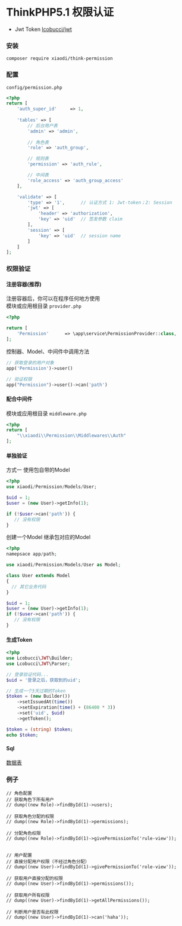 # ThinkPHP5.1 权限认证
* Jwt Token  [lcobucci/jwt](https://github.com/lcobucci/jwt)
### 安装
```
composer require xiaodi/think-permission
```
### 配置
`config/permission.php`
```php
<?php
return [
    'auth_super_id'     => 1,
    
    'tables' => [
        // 后台用户表
        'admin' => 'admin',
        
        // 角色表
        'role' => 'auth_group',

        // 规则表
        'permission' => 'auth_rule',

        // 中间表
        'role_access' => 'auth_group_access'
    ],

    'validate' => [
        'type' => '1',      // 认证方式 1: Jwt-token；2: Session
        'jwt' => [
            'header' => 'authorization',
            'key' => 'uid'  // 签发参数 claim 
        ],
        'session' => [
            'key' => 'uid'  // session name
        ]
    ]
];
```
### 权限验证
#### 注册容器(推荐)
注册容器后，你可以在程序任何地方使用  
模块或应用根目录 `provider.php`
```php
<?php

return [
    'Permission'      => \app\service\PermissionProvider::class,
];

```

控制器、Model、中间件中调用方法
```php
// 获取登录的用户对象
app('Permission')->user()

// 验证权限
app("Permission")->user()->can('path')
```

#### 配合中间件
模块或应用根目录 `middleware.php`
```php
<?php
return [
    "\\xiaodi\\Permission\\Middlewares\\Auth"
];
```
#### 单独验证
方式一 使用包自带的Model
```php
<?php
use xiaodi/Permission/Models/User;

$uid = 1;
$user = (new User)->getInfo(1);

if (!$user->can('path')) {
   // 没有权限
} 
```

创建一个Model 继承包对应的Model
```php
<?php
namepsace app/path;

use xiaodi/Permission/Models/User as Model;

class User extends Model
{
  // 其它业务代码
}

$uid = 1;
$user = (new User)->getInfo(1);
if (!$user->can('path')) {
   // 没有权限
} 
```

#### 生成Token
```php
<?php
use Lcobucci\JWT\Builder;
use Lcobucci\JWT\Parser;

// 登录验证代码...
$uid = '登录之后，获取到的uid';

// 生成一个3天过期的Token
$token = (new Builder())
    ->setIssuedAt(time())
    ->setExpiration(time() + (86400 * 3))
    ->set('uid', $uid)
    ->getToken();

$token = (string) $token;
echo $token;
```

#### Sql
[数据表](https://github.com/xiaodit/think-admin/blob/master/sql/tables.sql)

### 例子

```
// 角色配置
// 获取角色下所有用户
// dump((new Role)->findById(1)->users);

// 获取角色分配的权限
// dump((new Role)->findById(1)->permissions);

// 分配角色权限
// dump((new Role)->findById(1)->givePermissionTo('rule-view'));


// 用户配置
// 直接分配用户权限（不经过角色分配）
// dump((new User)->findById(1)->givePermissionTo('role-view'));

// 获取用户直接分配的权限
// dump((new User)->findById(1)->permissions());

// 获取用户所有权限
// dump((new User)->findById(1)->getAllPermissions());

// 判断用户是否有此权限
// dump((new User)->findById(1)->can('haha'));
```
